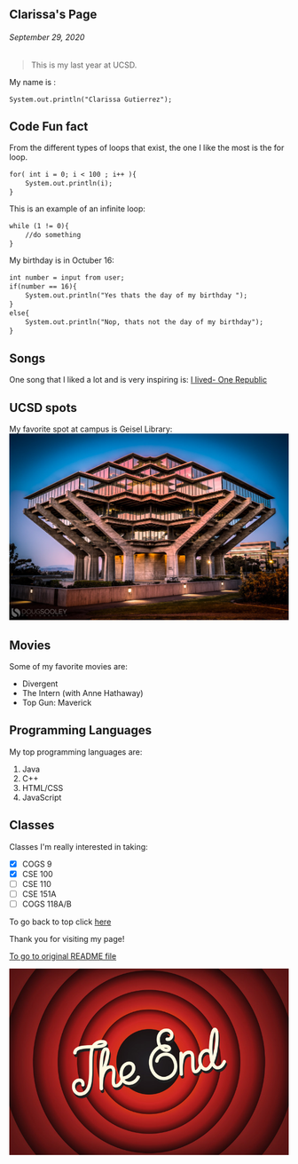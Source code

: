 ## Clarissa's Page 
###### *September 29, 2020*

> This is my last year at UCSD.

My name is :
```
System.out.println("Clarissa Gutierrez");
```

## Code Fun fact
From the different types of loops that exist, the one I like the most is the for loop.

```
for( int i = 0; i < 100 ; i++ ){
    System.out.println(i);
}
```

This is an example of an infinite loop:

```
while (1 != 0){
    //do something 
}
```

My birthday is in Octuber 16:
```
int number = input from user; 
if(number == 16){
    System.out.println("Yes thats the day of my birthday ");
} 
else{
    System.out.println("Nop, thats not the day of my birthday");
}
```


## Songs 
One song that I liked a lot and is very inspiring is: [I lived- One Republic](https://www.youtube.com/watch?v=z0rxydSolwU)

## UCSD spots
My favorite spot at campus is Geisel Library: 
![library at ucsd ](library.jpeg)

## Movies
Some of my favorite movies are:
- Divergent 
- The Intern (with Anne Hathaway)
- Top Gun: Maverick

## Programming Languages
My top programming languages are: 
1. Java
2. C++
3. HTML/CSS
4. JavaScript

## Classes
Classes I'm really interested in taking:
- [x] COGS 9
- [x] CSE 100
- [ ] CSE 110
- [ ] CSE 151A
- [ ] COGS 118A/B

To go back to top click [here](#clarissas-page) 

Thank you for visiting my page!

[To go to original README file](./README.md)

![the-end](the-end.jpeg)
